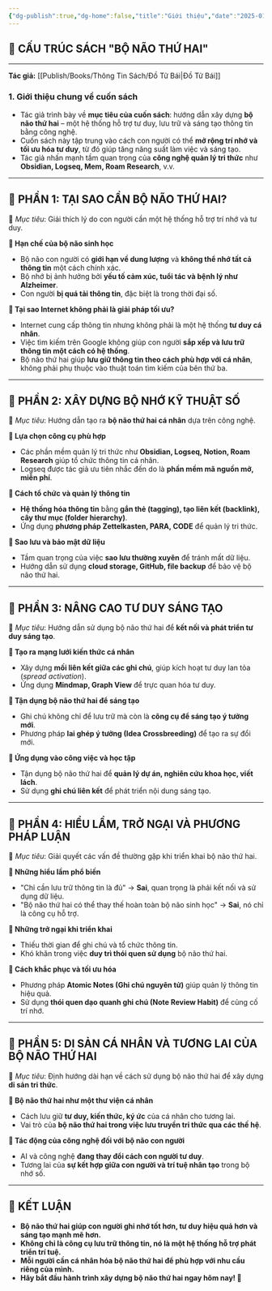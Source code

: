 ```yaml
---
{"dg-publish":true,"dg-home":false,"title":"Giới thiệu","date":"2025-01-31","tags":["book","books/bo-nao-thu-hai"],"dg-path":"Books/Bộ Não Thứ Hai - Đồ Tử Bái/Giới thiệu.md","permalink":"/books/bo-nao-thu-hai-do-tu-bai/gioi-thieu/","dgPassFrontmatter":true,"updated":"2025-01-31T13:37:22.443+07:00"}
---
```


## **📖 CẤU TRÚC SÁCH "BỘ NÃO THỨ HAI"**
---
**Tác giả:**  [[Publish/Books/Thông Tin Sách/Đồ Tử Bái\|Đồ Tử Bái]]
### **1. Giới thiệu chung về cuốn sách**

- Tác giả trình bày về **mục tiêu của cuốn sách**: hướng dẫn xây dựng **bộ não thứ hai** – một hệ thống hỗ trợ tư duy, lưu trữ và sáng tạo thông tin bằng công nghệ.
- Cuốn sách này tập trung vào cách con người có thể **mở rộng trí nhớ và tối ưu hóa tư duy**, từ đó giúp tăng năng suất làm việc và sáng tạo.
- Tác giả nhấn mạnh tầm quan trọng của **công nghệ quản lý tri thức** như **Obsidian, Logseq, Mem, Roam Research**, v.v.

---

## **📂 PHẦN 1: TẠI SAO CẦN BỘ NÃO THỨ HAI?**

📌 _Mục tiêu_: Giải thích lý do con người cần một hệ thống hỗ trợ trí nhớ và tư duy.

**🔹 Hạn chế của bộ não sinh học**

- Bộ não con người có **giới hạn về dung lượng** và **không thể nhớ tất cả thông tin** một cách chính xác.
- Bộ nhớ bị ảnh hưởng bởi **yếu tố cảm xúc, tuổi tác và bệnh lý như Alzheimer**.
- Con người **bị quá tải thông tin**, đặc biệt là trong thời đại số.

**🔹 Tại sao Internet không phải là giải pháp tối ưu?**

- Internet cung cấp thông tin nhưng không phải là một hệ thống **tư duy cá nhân**.
- Việc tìm kiếm trên Google không giúp con người **sắp xếp và lưu trữ thông tin một cách có hệ thống**.
- Bộ não thứ hai giúp **lưu giữ thông tin theo cách phù hợp với cá nhân**, không phải phụ thuộc vào thuật toán tìm kiếm của bên thứ ba.

---

## **📂 PHẦN 2: XÂY DỰNG BỘ NHỚ KỸ THUẬT SỐ**

📌 _Mục tiêu_: Hướng dẫn tạo ra **bộ não thứ hai cá nhân** dựa trên công nghệ.

**🔹 Lựa chọn công cụ phù hợp**

- Các phần mềm quản lý tri thức như **Obsidian, Logseq, Notion, Roam Research** giúp tổ chức thông tin cá nhân.
- Logseq được tác giả ưu tiên nhắc đến do là **phần mềm mã nguồn mở, miễn phí**.

**🔹 Cách tổ chức và quản lý thông tin**

- **Hệ thống hóa thông tin** bằng **gắn thẻ (tagging), tạo liên kết (backlink), cây thư mục (folder hierarchy)**.
- Ứng dụng **phương pháp Zettelkasten, PARA, CODE** để quản lý tri thức.

**🔹 Sao lưu và bảo mật dữ liệu**

- Tầm quan trọng của việc **sao lưu thường xuyên** để tránh mất dữ liệu.
- Hướng dẫn sử dụng **cloud storage, GitHub, file backup** để bảo vệ bộ não thứ hai.

---

## **📂 PHẦN 3: NÂNG CAO TƯ DUY SÁNG TẠO**

📌 _Mục tiêu_: Hướng dẫn sử dụng bộ não thứ hai để **kết nối và phát triển tư duy sáng tạo**.

**🔹 Tạo ra mạng lưới kiến thức cá nhân**

- Xây dựng **mối liên kết giữa các ghi chú**, giúp kích hoạt tư duy lan tỏa (_spread activation_).
- Ứng dụng **Mindmap, Graph View** để trực quan hóa tư duy.

**🔹 Tận dụng bộ não thứ hai để sáng tạo**

- Ghi chú không chỉ để lưu trữ mà còn là **công cụ để sáng tạo ý tưởng mới**.
- Phương pháp **lai ghép ý tưởng (Idea Crossbreeding)** để tạo ra sự đổi mới.

**🔹 Ứng dụng vào công việc và học tập**

- Tận dụng bộ não thứ hai để **quản lý dự án, nghiên cứu khoa học, viết lách**.
- Sử dụng **ghi chú liên kết** để phát triển nội dung sáng tạo.

---

## **📂 PHẦN 4: HIỂU LẦM, TRỞ NGẠI VÀ PHƯƠNG PHÁP LUẬN**

📌 _Mục tiêu_: Giải quyết các vấn đề thường gặp khi triển khai bộ não thứ hai.

**🔹 Những hiểu lầm phổ biến**

- "Chỉ cần lưu trữ thông tin là đủ" → **Sai**, quan trọng là phải kết nối và sử dụng dữ liệu.
- "Bộ não thứ hai có thể thay thế hoàn toàn bộ não sinh học" → **Sai**, nó chỉ là công cụ hỗ trợ.

**🔹 Những trở ngại khi triển khai**

- Thiếu thời gian để ghi chú và tổ chức thông tin.
- Khó khăn trong việc **duy trì thói quen sử dụng** bộ não thứ hai.

**🔹 Cách khắc phục và tối ưu hóa**

- Phương pháp **Atomic Notes (Ghi chú nguyên tử)** giúp quản lý thông tin hiệu quả.
- Sử dụng **thói quen dạo quanh ghi chú (Note Review Habit)** để củng cố trí nhớ.

---

## **📂 PHẦN 5: DI SẢN CÁ NHÂN VÀ TƯƠNG LAI CỦA BỘ NÃO THỨ HAI**

📌 _Mục tiêu_: Định hướng dài hạn về cách sử dụng bộ não thứ hai để xây dựng **di sản tri thức**.

**🔹 Bộ não thứ hai như một thư viện cá nhân**

- Cách lưu giữ **tư duy, kiến thức, ký ức** của cá nhân cho tương lai.
- Vai trò của **bộ não thứ hai trong việc lưu truyền tri thức qua các thế hệ**.

**🔹 Tác động của công nghệ đối với bộ não con người**

- AI và công nghệ **đang thay đổi cách con người tư duy**.
- Tương lai của **sự kết hợp giữa con người và trí tuệ nhân tạo** trong bộ nhớ số.

---

## **🎯 KẾT LUẬN**

- **Bộ não thứ hai giúp con người ghi nhớ tốt hơn, tư duy hiệu quả hơn và sáng tạo mạnh mẽ hơn.**
- **Không chỉ là công cụ lưu trữ thông tin, nó là một hệ thống hỗ trợ phát triển trí tuệ.**
- **Mỗi người cần cá nhân hóa bộ não thứ hai để phù hợp với nhu cầu riêng của mình.**
- **Hãy bắt đầu hành trình xây dựng bộ não thứ hai ngay hôm nay! 🚀**

